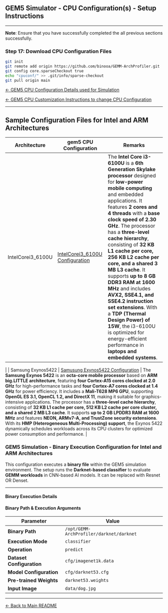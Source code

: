 ## GEM5 Simulator - CPU Configuration(s) - Setup Instructions

---

**Note**: Ensure that you have successfully completed the all previous sections successfully.


### Step 17: Download CPU Configuration Files
```bash
git init
git remote add origin https://github.com/binooa/GEMM-ArchProfiler.git
git config core.sparseCheckout true
echo "cpuconf/" >> .git/info/sparse-checkout
git pull origin main
```
[← GEM5 CPU Configuration Details used for Simulation](gem5cpuconf.md)

[← GEM5 CPU Customization Instructions to change CPU Configuration](gem5cpugeneric.md)

---

## Sample Configuration Files for Intel and ARM Architectures



| Architecture | gem5 CPU Configuration | Remarks |
|----------|----------|----------|
| IntelCorei3_6100U   | [IntelCorei3_6100U Configuration](https://github.com/binooa/GEMM-ArchProfiler/blob/main/cpuconf/IntelCorei3_6100U.py)   | The **Intel Core i3-6100U** is a **6th Generation Skylake processor** designed for **low-power mobile computing** and embedded applications. It features **2 cores and 4 threads** with a **base clock speed of 2.30 GHz**. The processor has a **three-level cache hierarchy**, consisting of **32 KB L1 cache per core, 256 KB L2 cache per core, and a shared 3 MB L3 cache**. It supports **up to 8 GB DDR3 RAM at 1600 MHz** and includes **AVX2, SSE4.1, and SSE4.2 instruction set extensions**. With a **TDP (Thermal Design Power) of 15W**, the i3-6100U is optimized for energy-efficient performance in **laptops and embedded systems**.
  |
| Samsung Exynos5422   | [Samusung Exynos5422 Configuration](https://github.com/binooa/GEMM-ArchProfiler/blob/main/cpuconf/exynos5422.py)   | The **Samsung Exynos 5422** is an **octa-core mobile processor** based on **ARM big.LITTLE architecture**, featuring **four Cortex-A15 cores clocked at 2.0 GHz** for high-performance tasks and **four Cortex-A7 cores clocked at 1.4 GHz** for power efficiency. It includes a **Mali-T628 MP6 GPU**, supporting **OpenGL ES 3.1, OpenCL 1.2, and DirectX 11**, making it suitable for graphics-intensive applications. The processor has a **three-level cache hierarchy**, consisting of **32 KB L1 cache per core, 512 KB L2 cache per core cluster, and a shared 2 MB L3 cache**. It supports **up to 2 GB LPDDR3 RAM at 1600 MHz** and features **NEON, ARMv7-A, and TrustZone security extensions**. With its **HMP (Heterogeneous Multi-Processing) support**, the Exynos 5422 dynamically schedules workloads across its CPU clusters for optimized power consumption and performance.
   |



### GEM5 Simulation - Binary Execution Configuration for Intel and ARM Architectures
This configuration executes a **binary file** within the GEM5 simulation environment. The setup runs the **Darknet-based classifier** to evaluate **GEMM workloads** in CNN-based AI models. It can be replaced with Resnet OR Denset.

---

#### **Binary Execution Details**
#### **Binary Path & Execution Arguments**
| Parameter | Value |
|-----------|----------------------------------------------------------|
| **Binary Path** | `/opt/GEMM-ArchProfiler/darknet/darknet` |
| **Execution Mode** | `classifier` |
| **Operation** | `predict` |
| **Dataset Configuration** | `cfg/imagenet1k.data` |
| **Model Configuration** | `cfg/darknet53.cfg` |
| **Pre-trained Weights** | `darknet53.weights` |
| **Input Image** | `data/dog.jpg` |

---


[← Back to Main README](../README.md)